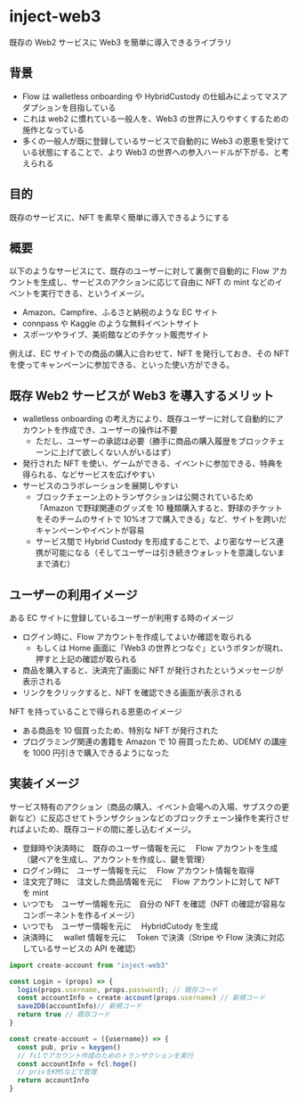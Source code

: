 # inject-web3

既存の Web2 サービスに Web3 を簡単に導入できるライブラリ

## 背景

- Flow は walletless onboarding や HybridCustody の仕組みによってマスアダプションを目指している
- これは web2 に慣れている一般人を、Web3 の世界に入りやすくするための施作となっている
- 多くの一般人が既に登録しているサービスで自動的に Web3 の恩恵を受けている状態にすることで、より Web3 の世界への参入ハードルが下がる、と考えられる

## 目的

既存のサービスに、NFT を素早く簡単に導入できるようにする

## 概要

以下のようなサービスにて、既存のユーザーに対して裏側で自動的に Flow アカウントを生成し、サービスのアクションに応じて自由に NFT の mint などのイベントを実行できる、というイメージ。

- Amazon、Campfire、ふるさと納税のような EC サイト
- connpass や Kaggle のような無料イベントサイト
- スポーツやライブ、美術館などのチケット販売サイト

例えば、EC サイトでの商品の購入に合わせて、NFT を発行しておき、その NFT を使ってキャンペーンに参加できる、といった使い方ができる。

## 既存 Web2 サービスが Web3 を導入するメリット

- walletless onboarding の考え方により、既存ユーザーに対して自動的にアカウントを作成でき、ユーザーの操作は不要
  - ただし、ユーザーの承認は必要（勝手に商品の購入履歴をブロックチェーンに上げて欲しくない人がいるはず）
- 発行された NFT を使い、ゲームができる、イベントに参加できる、特典を得られる、などサービスを広げやすい
- サービスのコラボレーションを展開しやすい
  - ブロックチェーン上のトランザクションは公開されているため「Amazon で野球関連のグッズを 10 種類購入すると、野球のチケットをそのチームのサイトで 10%オフで購入できる」など、サイトを跨いだキャンペーンやイベントが容易
  - サービス間で Hybrid Custody を形成することで、より密なサービス連携が可能になる（そしてユーザーは引き続きウォレットを意識しないままで済む）

## ユーザーの利用イメージ

ある EC サイトに登録しているユーザーが利用する時のイメージ

- ログイン時に、Flow アカウントを作成してよいか確認を取られる
  - もしくは Home 画面に「Web3 の世界とつなぐ」というボタンが現れ、押すと上記の確認が取られる
- 商品を購入すると、決済完了画面に NFT が発行されたというメッセージが表示される
- リンクをクリックすると、NFT を確認できる画面が表示される

NFT を持っていることで得られる恩恵のイメージ

- ある商品を 10 個買ったため、特別な NFT が発行された
- プログラミング関連の書籍を Amazon で 10 冊買ったため、UDEMY の講座を 1000 円引きで購入できるようになった

## 実装イメージ

サービス特有のアクション（商品の購入、イベント会場への入場、サブスクの更新など）に反応させてトランザクションなどのブロックチェーン操作を実行させればよいため、既存コードの間に差し込むイメージ。

- 登録時や決済時に　既存のユーザー情報を元に　 Flow アカウントを生成（鍵ペアを生成し、アカウントを作成し、鍵を管理）
- ログイン時に　ユーザー情報を元に　 Flow アカウント情報を取得
- 注文完了時に　注文した商品情報を元に　 Flow アカウントに対して NFT を mint
- いつでも　ユーザー情報を元に　自分の NFT を確認（NFT の確認が容易なコンポーネントを作るイメージ）
- いつでも　ユーザー情報を元に　 HybridCutody を生成
- 決済時に　 wallet 情報を元に　 Token で決済（Stripe や Flow 決済に対応しているサービスの API を確認）

```js
import create-account from "inject-web3"

const Login = (props) => {
  login(props.username, props.password); // 既存コード
  const accountInfo = create-account(props.username) // 新規コード
  save2DB(accountInfo)// 新規コード
  return true // 既存コード
}
```

```js
const create-account = ({username}) => {
  const pub, priv = keygen()
  // fclでアカウント作成のためのトランザクションを実行
  const accountInfo = fcl.hoge()
  // privをKMSなどで管理
  return accountInfo
}
```
